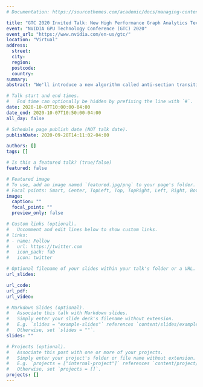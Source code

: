 ```yaml
---
# Documentation: https://sourcethemes.com/academic/docs/managing-content/

title: "GTC 2020 Invited Talk: New High Performance Graph Analytics Technique and a GPU Implementation"
event: "NVIDIA GPU Technology Conference (GTC) 2020"
event_url: "https://www.nvidia.com/en-us/gtc/"
location: "Virtual"
address:
  street:
  city:
  region:
  postcode:
  country:
summary:
abstract: "We'll introduce a new algorithm called anti-section transitive closure (ATC) for finding the transitive closure of a graph, including a new technique, called anti-sections, for finding reachable vertices. ATC works on both sparse and large networks. ATC scales naturally to massively multi-threaded systems such as GPUs. Finding the transitive closure of a graph is computationally expensive and has required a large memory footprint. Prior approaches assume dense graphs, however, real-world networks like cyber networks are extremely sparse, and the existing methods do not scale on large, sparse networks. By leveraging anti-sections and the Hornet dynamic graph data structure, we're able to reduce the memory footprint required and show that ATC significantly outperforms common CPU and prior GPU implementations. ATC can outperform NetworkX by several orders of magnitude, and it outperforms a highly-tuned GraphBLAS CPU solution by 400x on a single NVIDIA GPU."

# Talk start and end times.
#   End time can optionally be hidden by prefixing the line with `#`.
date: 2020-10-07T10:00:00-04:00
date_end: 2020-10-07T10:50:00-04:00
all_day: false

# Schedule page publish date (NOT talk date).
publishDate: 2020-09-28T14:11:02-04:00

authors: []
tags: []

# Is this a featured talk? (true/false)
featured: false

# Featured image
# To use, add an image named `featured.jpg/png` to your page's folder. 
# Focal points: Smart, Center, TopLeft, Top, TopRight, Left, Right, BottomLeft, Bottom, BottomRight.
image:
  caption: ""
  focal_point: ""
  preview_only: false

# Custom links (optional).
#   Uncomment and edit lines below to show custom links.
# links:
# - name: Follow
#   url: https://twitter.com
#   icon_pack: fab
#   icon: twitter

# Optional filename of your slides within your talk's folder or a URL.
url_slides:

url_code:
url_pdf:
url_video:

# Markdown Slides (optional).
#   Associate this talk with Markdown slides.
#   Simply enter your slide deck's filename without extension.
#   E.g. `slides = "example-slides"` references `content/slides/example-slides.md`.
#   Otherwise, set `slides = ""`.
slides: ""

# Projects (optional).
#   Associate this post with one or more of your projects.
#   Simply enter your project's folder or file name without extension.
#   E.g. `projects = ["internal-project"]` references `content/project/deep-learning/index.md`.
#   Otherwise, set `projects = []`.
projects: []
---
```

